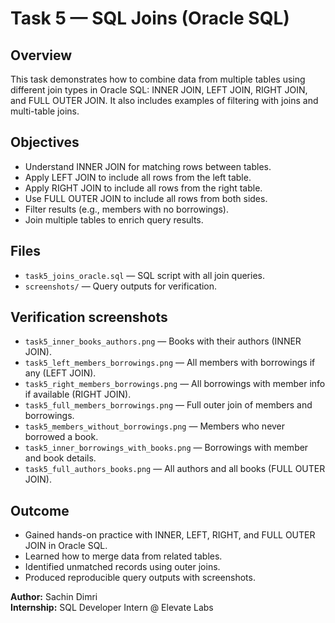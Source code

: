 # Task 5 — SQL Joins (Oracle SQL)

## Overview
This task demonstrates how to combine data from multiple tables using different join types in Oracle SQL: INNER JOIN, LEFT JOIN, RIGHT JOIN, and FULL OUTER JOIN. It also includes examples of filtering with joins and multi-table joins.

## Objectives
- Understand INNER JOIN for matching rows between tables.
- Apply LEFT JOIN to include all rows from the left table.
- Apply RIGHT JOIN to include all rows from the right table.
- Use FULL OUTER JOIN to include all rows from both sides.
- Filter results (e.g., members with no borrowings).
- Join multiple tables to enrich query results.

## Files
- `task5_joins_oracle.sql` — SQL script with all join queries.
- `screenshots/` — Query outputs for verification.

## Verification screenshots
- `task5_inner_books_authors.png` — Books with their authors (INNER JOIN).
- `task5_left_members_borrowings.png` — All members with borrowings if any (LEFT JOIN).
- `task5_right_members_borrowings.png` — All borrowings with member info if available (RIGHT JOIN).
- `task5_full_members_borrowings.png` — Full outer join of members and borrowings.
- `task5_members_without_borrowings.png` — Members who never borrowed a book.
- `task5_inner_borrowings_with_books.png` — Borrowings with member and book details.
- `task5_full_authors_books.png` — All authors and all books (FULL OUTER JOIN).

## Outcome
- Gained hands-on practice with INNER, LEFT, RIGHT, and FULL OUTER JOIN in Oracle SQL.
- Learned how to merge data from related tables.
- Identified unmatched records using outer joins.
- Produced reproducible query outputs with screenshots.

**Author:** Sachin Dimri  
**Internship:** SQL Developer Intern @ Elevate Labs
